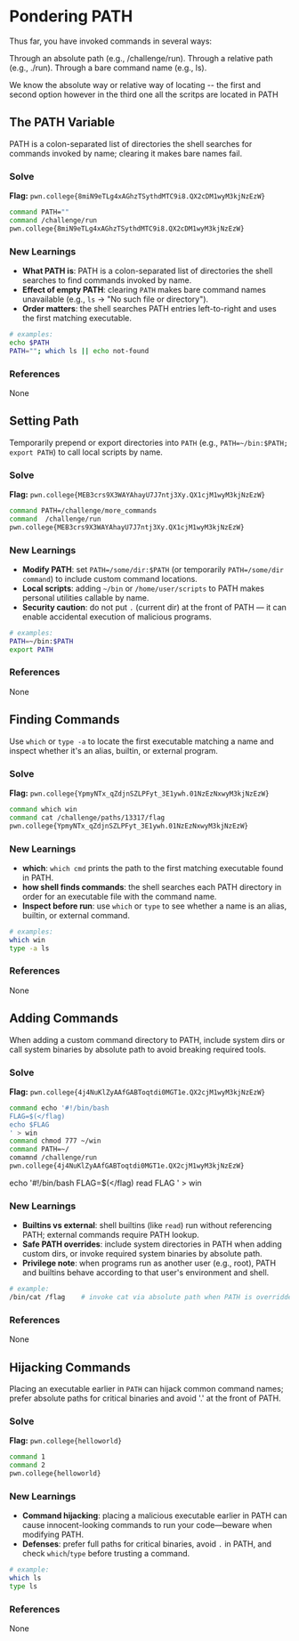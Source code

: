 # Pondering PATH

Thus far, you have invoked commands in several ways:

Through an absolute path (e.g., /challenge/run).
Through a relative path (e.g., ./run).
Through a bare command name (e.g., ls).

We know the absolute way or relative way of locating -- the first and second option however in the third one all the scritps are located in PATH

## The PATH Variable
PATH is a colon-separated list of directories the shell searches for commands invoked by name; clearing it makes bare names fail.

### Solve
**Flag:** `pwn.college{8miN9eTLg4xAGhzTSythdMTC9i8.QX2cDM1wyM3kjNzEzW}`

```bash
command PATH=""
command /challenge/run
pwn.college{8miN9eTLg4xAGhzTSythdMTC9i8.QX2cDM1wyM3kjNzEzW}
```

### New Learnings
- **What PATH is**: PATH is a colon-separated list of directories the shell searches to find commands invoked by name.
- **Effect of empty PATH**: clearing `PATH` makes bare command names unavailable (e.g., `ls` → "No such file or directory").
- **Order matters**: the shell searches PATH entries left-to-right and uses the first matching executable.

```bash
# examples:
echo $PATH
PATH=""; which ls || echo not-found
```

### References 
None

## Setting Path
Temporarily prepend or export directories into `PATH` (e.g., `PATH=~/bin:$PATH; export PATH`) to call local scripts by name.

### Solve
**Flag:** `pwn.college{MEB3crs9X3WAYAhayU7J7ntj3Xy.QX1cjM1wyM3kjNzEzW}`

```bash
command PATH=/challenge/more_commands
command  /challenge/run
pwn.college{MEB3crs9X3WAYAhayU7J7ntj3Xy.QX1cjM1wyM3kjNzEzW}
```

### New Learnings
- **Modify PATH**: set `PATH=/some/dir:$PATH` (or temporarily `PATH=/some/dir command`) to include custom command locations.
- **Local scripts**: adding `~/bin` or `/home/user/scripts` to PATH makes personal utilities callable by name.
- **Security caution**: do not put `.` (current dir) at the front of PATH — it can enable accidental execution of malicious programs.

```bash
# examples:
PATH=~/bin:$PATH
export PATH
```

### References 
None

## Finding Commands
Use `which` or `type -a` to locate the first executable matching a name and inspect whether it's an alias, builtin, or external program.

### Solve
**Flag:** `pwn.college{YpmyNTx_qZdjnSZLPFyt_3E1ywh.01NzEzNxwyM3kjNzEzW}`

```bash
command which win
command cat /challenge/paths/13317/flag
pwn.college{YpmyNTx_qZdjnSZLPFyt_3E1ywh.01NzEzNxwyM3kjNzEzW}
```

### New Learnings
- **which**: `which cmd` prints the path to the first matching executable found in PATH.
- **how shell finds commands**: the shell searches each PATH directory in order for an executable file with the command name.
- **Inspect before run**: use `which` or `type` to see whether a name is an alias, builtin, or external command.

```bash
# examples:
which win
type -a ls
```

### References 
None

## Adding Commands
When adding a custom command directory to PATH, include system dirs or call system binaries by absolute path to avoid breaking required tools.

### Solve
**Flag:** `pwn.college{4j4NuKlZyAAfGABToqtdi0MGT1e.QX2cjM1wyM3kjNzEzW}`

```bash
command echo '#!/bin/bash
FLAG=$(</flag)
echo $FLAG
' > win
command chmod 777 ~/win
command PATH=~/
comamnd /challenge/run
pwn.college{4j4NuKlZyAAfGABToqtdi0MGT1e.QX2cjM1wyM3kjNzEzW}
```
echo '#!/bin/bash 
FLAG=$(</flag)
read FLAG
' > win
### New Learnings
- **Builtins vs external**: shell builtins (like `read`) run without referencing PATH; external commands require PATH lookup.
- **Safe PATH overrides**: include system directories in PATH when adding custom dirs, or invoke required system binaries by absolute path.
- **Privilege note**: when programs run as another user (e.g., root), PATH and builtins behave according to that user's environment and shell.

```bash
# example:
/bin/cat /flag    # invoke cat via absolute path when PATH is overridden
```

### References 
None

## Hijacking Commands
Placing an executable earlier in `PATH` can hijack common command names; prefer absolute paths for critical binaries and avoid '.' at the front of PATH.

### Solve
**Flag:** `pwn.college{helloworld}`

```bash
command 1
command 2
pwn.college{helloworld}
```

### New Learnings
- **Command hijacking**: placing a malicious executable earlier in PATH can cause innocent-looking commands to run your code—beware when modifying PATH.
- **Defenses**: prefer full paths for critical binaries, avoid `.` in PATH, and check `which`/`type` before trusting a command.

```bash
# example:
which ls
type ls
```

### References 
None